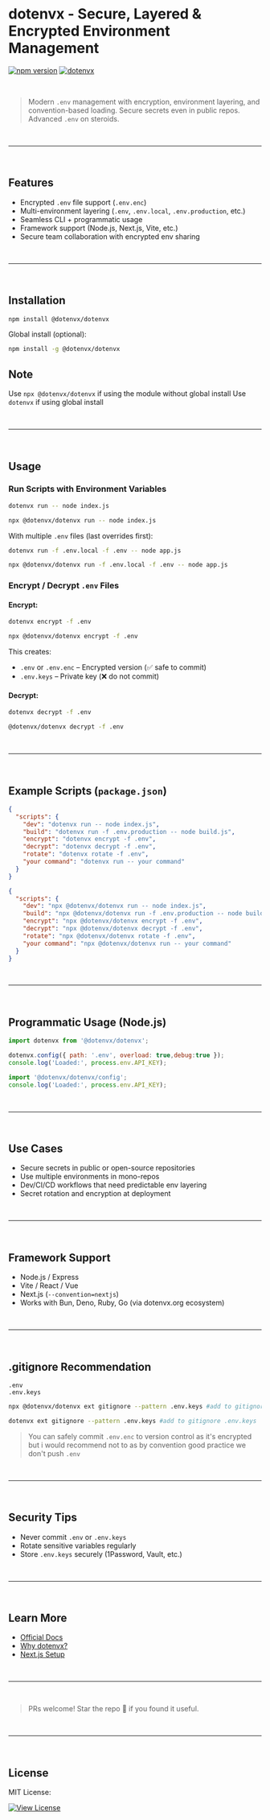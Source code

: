 
# dotenvx - Secure, Layered & Encrypted Environment Management

[![npm version](https://img.shields.io/npm/v/@dotenvx/dotenvx?color=red&style=social&logo=dotenvx)](https://www.npmjs.com/package/@dotenvx/dotenvx)
[![dotenvx](https://img.shields.io/badge/dotenvx-000000?logoColor=yellow&style=social&logo=dotenv)](https://www.npmjs.com/package/@dotenvx/dotenvx)

<br>

> Modern `.env` management with encryption, environment layering, and convention-based loading. Secure secrets even in public repos.
> Advanced `.env` on steroids.

<br>
<hr>
<br>

##  Features

-  Encrypted `.env` file support (`.env.enc`)
-  Multi-environment layering (`.env`, `.env.local`, `.env.production`, etc.)
-  Seamless CLI + programmatic usage
-  Framework support (Node.js, Next.js, Vite, etc.)
-  Secure team collaboration with encrypted env sharing

<br>
<hr>
<br>

##  Installation

```bash
npm install @dotenvx/dotenvx
```

Global install (optional):

```bash
npm install -g @dotenvx/dotenvx
```

## Note 
Use `npx @dotenvx/dotenvx` if using the module without global install
Use `dotenvx` if using global install

<br>
<hr>
<br>

##  Usage

###  Run Scripts with Environment Variables

```bash
dotenvx run -- node index.js
```
```bash
npx @dotenvx/dotenvx run -- node index.js
```

With multiple `.env` files (last overrides first):

```bash
dotenvx run -f .env.local -f .env -- node app.js
```
```bash
npx @dotenvx/dotenvx run -f .env.local -f .env -- node app.js
```

###  Encrypt / Decrypt `.env` Files

#### Encrypt:

```bash
dotenvx encrypt -f .env
```
```bash
npx @dotenvx/dotenvx encrypt -f .env
```

This creates:

* `.env` or `.env.enc` – Encrypted version (✅ safe to commit)
* `.env.keys` – Private key (❌ do not commit)

#### Decrypt:

```bash
dotenvx decrypt -f .env
```
```bash
@dotenvx/dotenvx decrypt -f .env
```

<br>
<hr>
<br>

##  Example Scripts (`package.json`)

```json
{
  "scripts": {
    "dev": "dotenvx run -- node index.js",
    "build": "dotenvx run -f .env.production -- node build.js",
    "encrypt": "dotenvx encrypt -f .env",
    "decrypt": "dotenvx decrypt -f .env",
    "rotate": "dotenvx rotate -f .env",
    "your command": "dotenvx run -- your command"
  }
}
```
```json
{
  "scripts": {
    "dev": "npx @dotenvx/dotenvx run -- node index.js",
    "build": "npx @dotenvx/dotenvx run -f .env.production -- node build.js",
    "encrypt": "npx @dotenvx/dotenvx encrypt -f .env",
    "decrypt": "npx @dotenvx/dotenvx decrypt -f .env",
    "rotate": "npx @dotenvx/dotenvx rotate -f .env",
    "your command": "npx @dotenvx/dotenvx run -- your command"
  }
}
```

<br>
<hr>
<br>

##  Programmatic Usage (Node.js)

```js
import dotenvx from '@dotenvx/dotenvx';

dotenvx.config({ path: '.env', overload: true,debug:true });
console.log('Loaded:', process.env.API_KEY);
```

```js
import '@dotenvx/dotenvx/config';
console.log('Loaded:', process.env.API_KEY);
```

<br>
<hr>
<br>

##  Use Cases

*  Secure secrets in public or open-source repositories
*  Use multiple environments in mono-repos
*  Dev/CI/CD workflows that need predictable env layering
*  Secret rotation and encryption at deployment

<br>
<hr>
<br>

##  Framework Support

*  Node.js / Express
*  Vite / React / Vue
*  Next.js (`--convention=nextjs`)
*  Works with Bun, Deno, Ruby, Go (via dotenvx.org ecosystem)

<br>
<hr>
<br>

##  .gitignore Recommendation

```gitignore
.env
.env.keys
```

```bash
npx @dotenvx/dotenvx ext gitignore --pattern .env.keys #add to gitignore .env.keys
```
```bash
dotenvx ext gitignore --pattern .env.keys #add to gitignore .env.keys
```

>  You can safely commit `.env.enc` to version control as it's encrypted but i would recommend not to as by convention good practice we don't push `.env`

<br>
<hr>
<br>

##  Security Tips

* Never commit `.env` or `.env.keys`
* Rotate sensitive variables regularly
* Store `.env.keys` securely (1Password, Vault, etc.)

<br>
<hr>
<br>

##  Learn More

*  [Official Docs](https://dotenvx.com/docs)
*  [Why dotenvx?](https://dotenvx.com/blog/2024/06/24/dotenvx-next-generation-config-management.html)
*  [Next.js Setup](https://dotenvx.com/docs/frameworks/nextjs)

<br>
<hr>
<br>


> PRs welcome! Star the repo 🌟 if you found it useful.

<br>
<hr>
<br>

##  License

MIT License:
<br>

[![View License](https://img.shields.io/badge/Licence-white?style=social&logo=github)](LICENSE)


